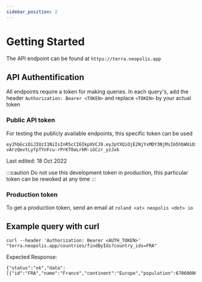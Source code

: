 ```yaml
---
sidebar_position: 2
---
```


# Getting Started

The API endpoint can be found at `https://terra.neopolis.app`

## API Authentification

All endpoints require a token for making queries. In each query's, add the header `Authorization: Bearer <TOKEN>` and replace `<TOKEN>` by your actual token

### Public API token

For testing the publicly available endpoints, this specific token can be used

```
eyJhbGciOiJIUzI1NiIsInR5cCI6IkpXVCJ9.eyJpYXQiOjE2NjYxMDY3NjMsIm5hbWUiOiJ0ZXN0aW5nIiwicGVybXMiOiJwdWJsaWMifQ.-vArzQevtLyfpTYnFcu-rPrKT0aLrkM-iGCzr_yzJxk
```
Last edited: 18 Oct 2022

:::caution
Do not use this development token in production, this particular token can be rewoked at any time
:::

### Production token

To get a production token, send an email at `roland <at> neopolis <dot> io`

## Example query with curl

```
curl --header 'Authorization: Bearer <AUTH_TOKEN>' "terra.neopolis.app/countries/findByIds?country_ids=FRA"
```

Expected Response:

```
{"status":"ok","data":[{"id":"FRA","name":"France","continent":"Europe","population":67060000}]}
```
